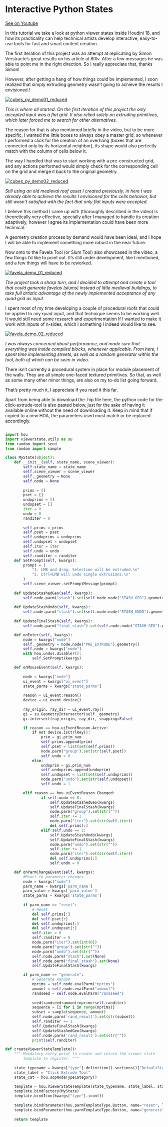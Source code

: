 # Interactive Python States

[See on Youtube](https://youtu.be/DTReVsTmKNY)

In this tutorial we take a look at python viewer states inside Houdini 18, and how its practicality can help technical artists develop interactive, easy-to-use tools for fast and smart content creation.

The first iteration of this project was an attempt at replicating by Simon Verstraete’s great results on his article at 80lv. After a few messages he was able to point me in the right direction. So I really appreciate that, thanks Simon!

However, after getting a hang of how things could be implemented, I soon realized that simply extruding geometry wasn’t going to achieve the results I envisioned.!

[![cubes_py_demo01_reduced](https://user-images.githubusercontent.com/81909946/113513914-208c3c00-956c-11eb-835d-8964c1419ac6.gif)](https://www.youtube.com/watch?v=DTReVsTmKNY)

*This is where all started. On the first iteration of this project the only accepted input was a flat grid. It also relied solely on extruding primitives, which later forced me to search for other alternatives.*

The reason for that is also mentioned briefly in the video, but to be more specific, I wanted the little boxes to always obey a master grid, so whenever I performed a click for the creation of an overhang (boxes that are connected only by its horizontal neighbor), its shape would also perfectly match with the column of cells below it.

The way I handled that was to start working with a pre-constructed grid, and any actions performed would simply check for the corresponding cell on the grid and merge it back to the original geometry.

[![cubes_py_demo02_reduced](https://user-images.githubusercontent.com/81909946/113513955-4e718080-956c-11eb-9b3a-0297ff8e4c45.gif)](https://www.youtube.com/watch?v=DTReVsTmKNY)

*Still using an old medieval roof asset I created previously, in here I was already able to achieve the results I envisioned for the cells behavior, but still wasn’t satisfied with the fact that only flat inputs were accepted.*

I believe this method I came up with (thoroughly described in the video) is theoretically very effective, specially after I managed to handle its creation adaptively, however I agree its implementation could have been more technical.

A geometry creation process by demand would have been ideal, and I hope I will be able to implement something more robust in the near future.

Now onto to the Favela Tool (or Slum Tool) also showcased in the video, a few things I’d like to point out. It’s still under development, like I mentioned, and a few things will have to be reworked.

[![favela_demo_01_reduced](https://user-images.githubusercontent.com/81909946/113513982-65b06e00-956c-11eb-9822-b068004f6a59.gif)](https://www.youtube.com/watch?v=DTReVsTmKNY)

*The project took a sharp turn, and I decided to attempt and create a tool that could generate favelas (slums) instead of little medieval buildings, to take full artistic advantage of the newly implemented acceptance of any quad grid as input.*

I spent most of my time developing a couple of procedural roofs that could be applied to any quad input, and that technique seems to be working well. It would still need some research and experimentation If I wanted to make it work with inputs of n-sides, which I something I indeed would like to see.

[![favela_demo_02_reduced](https://user-images.githubusercontent.com/81909946/113513992-7234c680-956c-11eb-8196-4b68fc06e628.gif)](https://www.youtube.com/watch?v=DTReVsTmKNY)

*I was always concerned about performance, and made sure that everything was inside compiled blocks, whenever applicable. From here, I spent time implementing streets, as well as a random generator within the tool, both of which can be seen in video.*

There isn’t currently a procedural system in place for module placement of the walls. They are all simple one-faced textured primitives. So that, as well as some many other minor things, are also on my to-do list going forward.

That’s pretty much it, I appreciate if you read it this far.

Apart from being able to download the .hip file here, the python code for the click-extrude-tool is also pasted below, just for the sake of having it available online without the need of downloading it. Keep in mind that if copied to a new HDA, the parameters used must match or be replaced accordingly.

```python

import hou
import viewerstate.utils as su
from random import seed
from random import sample

class MyState(object):
    def __init__(self, state_name, scene_viewer):
        self.state_name = state_name
        self.scene_viewer = scene_viewer
        self._geometry = None
        self.node = None
               
        prims = []
        pset = []
        undoprims = []
        undopset = []
        iter = 0
        undo = 0
        randiter = 0
        
        self.prims = prims
        self.pset = pset
        self.undoprims = undoprims
        self.undopset = undopset
        self.iter = iter
        self.undo = undo
        self.randiter = randiter
    def SetPrompt(self, kwargs):
        prompt = (
            "1. LMB and drag. Selection will be extruded.\n"
            "2. Ctrl+LMB will undo single extrusions.\n"
        )
        self.scene_viewer.setPromptMessage(prompt)
        
    def UpdateStashedGeo(self, kwargs):
        self.node.parm("stash").set(self.node.node("STASH_GEO").geometry())
	
    def UpdateStashUndo(self, kwargs):
        self.node.parm("stash").set(self.node.node("STASH_UNDO").geometry())    
        
    def UpdateFinalStash(self, kwargs):
        self.node.parm("final_stash").set(self.node.node("STASH_GEO").geometry())    

    def onEnter(self, kwargs):
        node = kwargs["node"]
        self._geometry = node.node("PRE_EXTRUDE").geometry()
        self.node = kwargs["node"]      
        with hou.undos.disabler():
            self.SetPrompt(kwargs)

    def onMouseEvent(self, kwargs):
            
        node = kwargs["node"]
        ui_event = kwargs["ui_event"]
        state_parms = kwargs["state_parms"]
        
        reason = ui_event.reason()
        device = ui_event.device()
        
        ray_origin, ray_dir = ui_event.ray()
        gi = su.GeometryIntersector(self._geometry)
        gi.intersect(ray_origin, ray_dir, snapping=False)

        if reason == hou.uiEventReason.Active:
            if not device.isCtrlKey():
                prim = gi.prim_num
                self.prims.append(prim)
                self.pset = list(set(self.prims))
                node.parm("group").set(str(self.pset))
                self.undo = 0
            else:
                undoprim = gi.prim_num
                self.undoprims.append(undoprim)
                self.undopset = list(set(self.undoprims))
                node.parm("undo").set(str(self.undopset))
                self.undo = 1

        elif reason == hou.uiEventReason.Changed:
                if self.undo == 0:
                    self.UpdateStashedGeo(kwargs)
                    self.UpdateFinalStash(kwargs)
                    node.parm("group").set(str(""))
                    self.iter += 1                    
                    node.parm("iter").set(str(self.iter))
                    del self.prims[:]
                elif self.undo == 1: 
                    self.UpdateStashUndo(kwargs)
                    self.UpdateFinalStash(kwargs)
                    node.parm("undo").set(str(""))
                    self.iter += 1                    
                    node.parm("iter").set(str(self.iter))
                    del self.undoprims[:]
                    self.undo = 0

    def onParmChangeEvent(self, kwargs):
        #React to parameter changes
        node = kwargs["node"]
        parm_name = kwargs['parm_name']
        parm_value = kwargs['parm_value']
        state_parms = kwargs['state_parms']
        
        if parm_name == "reset":
            # Reset 
            del self.prims[:]
            del self.pset[:]
            del self.undoprims[:]
            del self.undopset[:]
            self.iter = 0
            self.randiter = 0
            node.parm("iter").set(int(0))
            node.parm("group").set(str(""))
            node.parm("undo").set(str(""))         
            self.node.parm("stash").set(None)
            self.node.parm("final_stash").set(None)
            self.UpdateFinalStash(kwargs)

        if parm_name == "generate":         
            # Generate Random
            nprims = self.node.evalParm("nprims")
            amount = self.node.evalParm("amount")
            randseed = self.node.evalParm("randseed")
         
            seed(randseed+amount+nprims+self.randiter)
            sequence = [i for i in range(nprims)]
            subset = sample(sequence, amount)
            self.node.parm('rand_result').set(str(subset))
            self.randiter += 1
            self.UpdateFinalStash(kwargs)
            self.UpdateStashedGeo(kwargs)
            self.node.parm('rand_result').set(str(""))
            print(self.randiter)

def createViewerStateTemplate():
    """ Mandatory entry point to create and return the viewer state 
        template to register. """
	
    state_typename = kwargs["type"].definition().sections()["DefaultState"].contents()
    state_label = "Click Extrude Tool"
    state_cat = hou.sopNodeTypeCategory()
	
    template = hou.ViewerStateTemplate(state_typename, state_label, state_cat)
    template.bindFactory(MyState)
    template.bindIcon(kwargs["type"].icon())
	    
    template.bindParameter(hou.parmTemplateType.Button, name="reset", label="Reset")
    template.bindParameter(hou.parmTemplateType.Button, name="generate", label="Generate Random")
	
    return template

```

